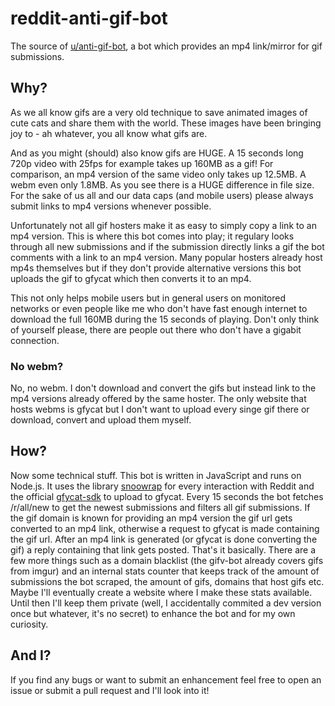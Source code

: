 # reddit-anti-gif-bot

The source of [u/anti-gif-bot](https://reddit.com/u/anti-gif-bot), a bot which provides an mp4
link/mirror for gif submissions.

## Why?

As we all know gifs are a very old technique to save animated images of cute cats and
share them with the world. These images have been bringing joy to -
ah whatever, you all know what gifs are.

And as you might (should) also know gifs are HUGE. A 15 seconds long 720p video with 25fps for
example takes up 160MB as a gif! For comparison, an mp4 version of the same video only takes
up 12.5MB. A webm even only 1.8MB. As you see there is a HUGE difference in file size. For
the sake of us all and our data caps (and mobile users) please always submit links to mp4
versions whenever possible.

Unfortunately not all gif hosters make it as easy to simply copy a link to an mp4 version.
This is where this bot comes into play; it regulary looks through all new submissions and
if the submission directly links a gif the bot comments with a link to an mp4 version. Many
popular hosters already host mp4s themselves but if they don't provide alternative versions
this bot uploads the gif to gfycat which then converts it to an mp4.

This not only helps mobile users but in general users on monitored networks or even people
like me who don't have fast enough internet to download the full 160MB during the
15 seconds of playing. Don't only think of yourself please, there are people out there
who don't have a gigabit connection.

### No webm?

No, no webm. I don't download and convert the gifs but instead link to the mp4 versions already
offered by the same hoster. The only website that hosts webms is gfycat but I don't want to
upload every singe gif there or download, convert and upload them myself.

## How?

Now some technical stuff. This bot is written in JavaScript and runs on Node.js. It uses the
library [snoowrap](https://github.com/not-an-aardvark/snoowrap) for every interaction with
Reddit and the official [gfycat-sdk](https://github.com/gfycat/gfycat-sdk) to upload to gfycat.
Every 15 seconds the bot fetches /r/all/new to get the newest submissions and filters all
gif submissions. If the gif domain is known for providing an mp4 version the gif url gets
converted to an mp4 link, otherwise a request to gfycat is made containing the gif url.
After an mp4 link is generated (or gfycat is done converting the gif) a reply containing that
link gets posted. That's it basically. There are a few more things such as a domain blacklist
(the gifv-bot already covers gifs from imgur) and an internal stats counter that keeps track
of the amount of submissions the bot scraped, the amount of gifs, domains that host gifs etc.
Maybe I'll eventually create a website where I make these stats available. Until then I'll
keep them private (well, I accidentally commited a dev version once but whatever, it's no secret)
to enhance the bot and for my own curiosity.

## And I?

If you find any bugs or want to submit an enhancement feel free to open an issue or
submit a pull request and I'll look into it!
